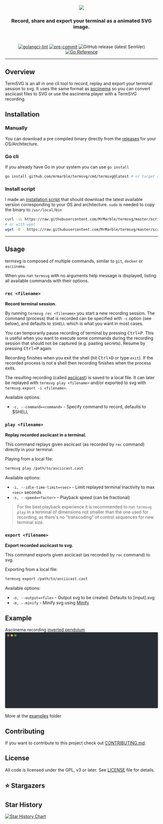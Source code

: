 <div align="center">
<img src="assets/logo.png" width="150">

### Record, share and export your terminal as a animated SVG image.

</div>

<div align="center">
</br>

[![golangci-lint](https://github.com/MrMarble/termsvg/actions/workflows/golangci-lint.yml/badge.svg)](https://github.com/MrMarble/termsvg/actions/workflows/golangci-lint.yml)
[![pre-commit](https://img.shields.io/badge/pre--commit-enabled-brightgreen?logo=pre-commit&logoColor=white)](https://github.com/pre-commit/pre-commit)
![GitHub release (latest SemVer)](https://img.shields.io/github/v/release/mrmarble/termsvg)
[![Go Reference](https://pkg.go.dev/badge/github.com/mrmarble/termsvg.svg)](https://pkg.go.dev/github.com/mrmarble/termsvg)

</div>

---

## Overview

TermSVG is an all in one cli tool to record, replay and export your terminal session to svg. It uses the same format as [asciinema](https://asciinema.org) so you can convert asciicast files to SVG or use the asciinema player with a TermSVG recording.

## Installation

### Manually

You can download a pre compiled binary directly from the [releases](https://github.com/mrmarble/termsvg/releases) for your OS/Architecture.

### Go cli

If you already have Go in your system you can use `go install`

```sh
go install github.com/mrmarble/termsvg/cmd/termsvg@latest # or target a specific version @v0.6.0
```

### Install script

I made an [installation script](scripts/install-termsvg.sh) that should download the latest available version corresponding to your OS and architecture. `sudo` is needed to copy the binary to `/usr/local/bin`

```sh
curl -sL https://raw.githubusercontent.com/MrMarble/termsvg/master/scripts/install-termsvg.sh | sudo -E bash -
# or with wget
wget -O - https://raw.githubusercontent.com/MrMarble/termsvg/master/scripts/install-termsvg.sh | sudo -E bash -
```

---

## Usage

termsvg is composed of multiple commands, similar to `git`, `docker` or
`asciinema`.

When you run `termsvg` with no arguments help message is displayed, listing
all available commands with their options.

### `rec <filename>`

**Record terminal session.**

By running `termsvg rec <filename>` you start a new recording session. The
command (process) that is recorded can be specified with `-c` option (see
below), and defaults to `$SHELL` which is what you want in most cases.

You can temporarily pause recording of terminal by pressing <kbd>Ctrl+P</kbd>.
This is useful when you want to execute some commands during the recording
session that should not be captured (e.g. pasting secrets). Resume by pressing
<kbd>Ctrl+P</kbd> again.

Recording finishes when you exit the shell (hit <kbd>Ctrl+D</kbd> or type
`exit`). If the recorded process is not a shell then recording finishes when
the process exits.

The resulting recording (called [asciicast](doc/asciicast-v2.md)) is saved to a local file. It can later be
replayed with `termsvg play <filename>` and/or exported to svg with `termsvg export -i <filename>`.

Available options:

- `-c, --command=<command>` - Specify command to record, defaults to $SHELL

### `play <filename>`

**Replay recorded asciicast in a terminal.**

This command replays given asciicast (as recorded by `rec` command) directly in
your terminal.

Playing from a local file:

```sh
termsvg play /path/to/asciicast.cast
```

Available options:

- `-i, --idle-time-limit=<sec>` - Limit replayed terminal inactivity to max `<sec>` seconds
- `-s, --speed=<factor>` - Playback speed (can be fractional)

> For the best playback experience it is recommended to run `termsvg play` in
> a terminal of dimensions not smaller than the one used for recording, as
> there's no "transcoding" of control sequences for new terminal size.

### `export <filename>`

**Export recorded asciicast to svg.**

This command exports given asciicast (as recorded by `rec` command) to svg.

Exporting from a local file:

```sh
termsvg export /path/to/asciicast.cast
```

Available options:

- `-o, --output=<file>` - Output svg to be created. Defaults to [input].svg
- `-m, --minify` - Minify svg using [Minify](https://github.com/tdewolff/minify)

## Example

Asciinema recording [inverted pendulum](https://asciinema.org/a/444816)
![inverted pendulum](examples/444816.svg)

More at the [examples](examples) folder

## Contributing

If you want to contribute to this project check out [CONTRIBUTING.md](CONTRIBUTING.md).

## License

All code is licensed under the GPL, v3 or later. See [LICENSE](LICENSE) file for details.

## ⭐ Stargazers

## Star History

<a href="https://star-history.com/#mrmarble/termsvg&Date">
  <picture>
    <source media="(prefers-color-scheme: dark)" srcset="https://api.star-history.com/svg?repos=mrmarble/termsvg&type=Date&theme=dark" />
    <source media="(prefers-color-scheme: light)" srcset="https://api.star-history.com/svg?repos=mrmarble/termsvg&type=Date" />
    <img alt="Star History Chart" src="https://api.star-history.com/svg?repos=mrmarble/termsvg&type=Date" />
  </picture>
</a>
